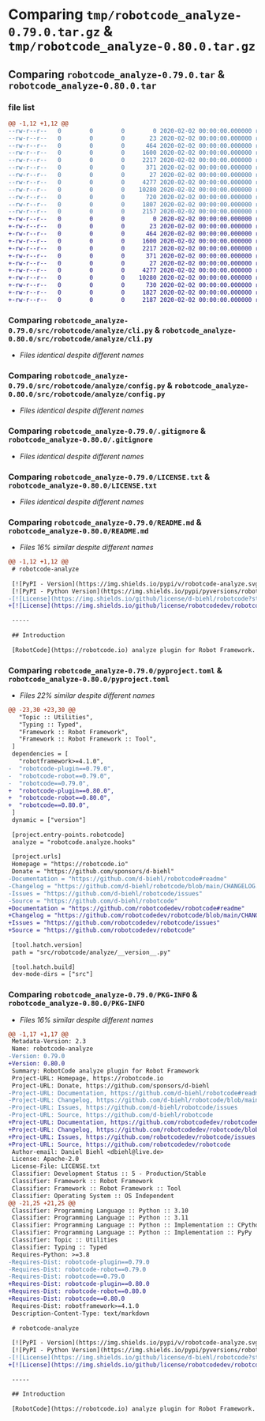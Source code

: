 # Comparing `tmp/robotcode_analyze-0.79.0.tar.gz` & `tmp/robotcode_analyze-0.80.0.tar.gz`

## Comparing `robotcode_analyze-0.79.0.tar` & `robotcode_analyze-0.80.0.tar`

### file list

```diff
@@ -1,12 +1,12 @@
--rw-r--r--   0        0        0        0 2020-02-02 00:00:00.000000 robotcode_analyze-0.79.0/src/robotcode/analyze/__init__.py
--rw-r--r--   0        0        0       23 2020-02-02 00:00:00.000000 robotcode_analyze-0.79.0/src/robotcode/analyze/__version__.py
--rw-r--r--   0        0        0      464 2020-02-02 00:00:00.000000 robotcode_analyze-0.79.0/src/robotcode/analyze/analyzer.py
--rw-r--r--   0        0        0     1600 2020-02-02 00:00:00.000000 robotcode_analyze-0.79.0/src/robotcode/analyze/cli.py
--rw-r--r--   0        0        0     2217 2020-02-02 00:00:00.000000 robotcode_analyze-0.79.0/src/robotcode/analyze/config.py
--rw-r--r--   0        0        0      371 2020-02-02 00:00:00.000000 robotcode_analyze-0.79.0/src/robotcode/analyze/hooks.py
--rw-r--r--   0        0        0       27 2020-02-02 00:00:00.000000 robotcode_analyze-0.79.0/src/robotcode/analyze/py.typed
--rw-r--r--   0        0        0     4277 2020-02-02 00:00:00.000000 robotcode_analyze-0.79.0/.gitignore
--rw-r--r--   0        0        0    10280 2020-02-02 00:00:00.000000 robotcode_analyze-0.79.0/LICENSE.txt
--rw-r--r--   0        0        0      720 2020-02-02 00:00:00.000000 robotcode_analyze-0.79.0/README.md
--rw-r--r--   0        0        0     1807 2020-02-02 00:00:00.000000 robotcode_analyze-0.79.0/pyproject.toml
--rw-r--r--   0        0        0     2157 2020-02-02 00:00:00.000000 robotcode_analyze-0.79.0/PKG-INFO
+-rw-r--r--   0        0        0        0 2020-02-02 00:00:00.000000 robotcode_analyze-0.80.0/src/robotcode/analyze/__init__.py
+-rw-r--r--   0        0        0       23 2020-02-02 00:00:00.000000 robotcode_analyze-0.80.0/src/robotcode/analyze/__version__.py
+-rw-r--r--   0        0        0      464 2020-02-02 00:00:00.000000 robotcode_analyze-0.80.0/src/robotcode/analyze/analyzer.py
+-rw-r--r--   0        0        0     1600 2020-02-02 00:00:00.000000 robotcode_analyze-0.80.0/src/robotcode/analyze/cli.py
+-rw-r--r--   0        0        0     2217 2020-02-02 00:00:00.000000 robotcode_analyze-0.80.0/src/robotcode/analyze/config.py
+-rw-r--r--   0        0        0      371 2020-02-02 00:00:00.000000 robotcode_analyze-0.80.0/src/robotcode/analyze/hooks.py
+-rw-r--r--   0        0        0       27 2020-02-02 00:00:00.000000 robotcode_analyze-0.80.0/src/robotcode/analyze/py.typed
+-rw-r--r--   0        0        0     4277 2020-02-02 00:00:00.000000 robotcode_analyze-0.80.0/.gitignore
+-rw-r--r--   0        0        0    10280 2020-02-02 00:00:00.000000 robotcode_analyze-0.80.0/LICENSE.txt
+-rw-r--r--   0        0        0      730 2020-02-02 00:00:00.000000 robotcode_analyze-0.80.0/README.md
+-rw-r--r--   0        0        0     1827 2020-02-02 00:00:00.000000 robotcode_analyze-0.80.0/pyproject.toml
+-rw-r--r--   0        0        0     2187 2020-02-02 00:00:00.000000 robotcode_analyze-0.80.0/PKG-INFO
```

### Comparing `robotcode_analyze-0.79.0/src/robotcode/analyze/cli.py` & `robotcode_analyze-0.80.0/src/robotcode/analyze/cli.py`

 * *Files identical despite different names*

### Comparing `robotcode_analyze-0.79.0/src/robotcode/analyze/config.py` & `robotcode_analyze-0.80.0/src/robotcode/analyze/config.py`

 * *Files identical despite different names*

### Comparing `robotcode_analyze-0.79.0/.gitignore` & `robotcode_analyze-0.80.0/.gitignore`

 * *Files identical despite different names*

### Comparing `robotcode_analyze-0.79.0/LICENSE.txt` & `robotcode_analyze-0.80.0/LICENSE.txt`

 * *Files identical despite different names*

### Comparing `robotcode_analyze-0.79.0/README.md` & `robotcode_analyze-0.80.0/README.md`

 * *Files 16% similar despite different names*

```diff
@@ -1,12 +1,12 @@
 # robotcode-analyze
 
 [![PyPI - Version](https://img.shields.io/pypi/v/robotcode-analyze.svg)](https://pypi.org/project/robotcode-analyze)
 [![PyPI - Python Version](https://img.shields.io/pypi/pyversions/robotcode-analyze.svg)](https://pypi.org/project/robotcode-analyze)
-[![License](https://img.shields.io/github/license/d-biehl/robotcode?style=flat&logo=apache)](https://github.com/d-biehl/robotcode/blob/master/LICENSE.txt)
+[![License](https://img.shields.io/github/license/robotcodedev/robotcode?style=flat&logo=apache)](https://github.com/robotcodedev/robotcode/blob/master/LICENSE.txt)
 
 -----
 
 ## Introduction
 
 [RobotCode](https://robotcode.io) analyze plugin for Robot Framework.
```

### Comparing `robotcode_analyze-0.79.0/pyproject.toml` & `robotcode_analyze-0.80.0/pyproject.toml`

 * *Files 22% similar despite different names*

```diff
@@ -23,30 +23,30 @@
   "Topic :: Utilities",
   "Typing :: Typed",
   "Framework :: Robot Framework",
   "Framework :: Robot Framework :: Tool",
 ]
 dependencies = [
   "robotframework>=4.1.0",
-  "robotcode-plugin==0.79.0",
-  "robotcode-robot==0.79.0",
-  "robotcode==0.79.0",
+  "robotcode-plugin==0.80.0",
+  "robotcode-robot==0.80.0",
+  "robotcode==0.80.0",
 ]
 dynamic = ["version"]
 
 [project.entry-points.robotcode]
 analyze = "robotcode.analyze.hooks"
 
 [project.urls]
 Homepage = "https://robotcode.io"
 Donate = "https://github.com/sponsors/d-biehl"
-Documentation = "https://github.com/d-biehl/robotcode#readme"
-Changelog = "https://github.com/d-biehl/robotcode/blob/main/CHANGELOG.md"
-Issues = "https://github.com/d-biehl/robotcode/issues"
-Source = "https://github.com/d-biehl/robotcode"
+Documentation = "https://github.com/robotcodedev/robotcode#readme"
+Changelog = "https://github.com/robotcodedev/robotcode/blob/main/CHANGELOG.md"
+Issues = "https://github.com/robotcodedev/robotcode/issues"
+Source = "https://github.com/robotcodedev/robotcode"
 
 [tool.hatch.version]
 path = "src/robotcode/analyze/__version__.py"
 
 [tool.hatch.build]
 dev-mode-dirs = ["src"]
```

### Comparing `robotcode_analyze-0.79.0/PKG-INFO` & `robotcode_analyze-0.80.0/PKG-INFO`

 * *Files 16% similar despite different names*

```diff
@@ -1,17 +1,17 @@
 Metadata-Version: 2.3
 Name: robotcode-analyze
-Version: 0.79.0
+Version: 0.80.0
 Summary: RobotCode analyze plugin for Robot Framework
 Project-URL: Homepage, https://robotcode.io
 Project-URL: Donate, https://github.com/sponsors/d-biehl
-Project-URL: Documentation, https://github.com/d-biehl/robotcode#readme
-Project-URL: Changelog, https://github.com/d-biehl/robotcode/blob/main/CHANGELOG.md
-Project-URL: Issues, https://github.com/d-biehl/robotcode/issues
-Project-URL: Source, https://github.com/d-biehl/robotcode
+Project-URL: Documentation, https://github.com/robotcodedev/robotcode#readme
+Project-URL: Changelog, https://github.com/robotcodedev/robotcode/blob/main/CHANGELOG.md
+Project-URL: Issues, https://github.com/robotcodedev/robotcode/issues
+Project-URL: Source, https://github.com/robotcodedev/robotcode
 Author-email: Daniel Biehl <dbiehl@live.de>
 License: Apache-2.0
 License-File: LICENSE.txt
 Classifier: Development Status :: 5 - Production/Stable
 Classifier: Framework :: Robot Framework
 Classifier: Framework :: Robot Framework :: Tool
 Classifier: Operating System :: OS Independent
@@ -21,25 +21,25 @@
 Classifier: Programming Language :: Python :: 3.10
 Classifier: Programming Language :: Python :: 3.11
 Classifier: Programming Language :: Python :: Implementation :: CPython
 Classifier: Programming Language :: Python :: Implementation :: PyPy
 Classifier: Topic :: Utilities
 Classifier: Typing :: Typed
 Requires-Python: >=3.8
-Requires-Dist: robotcode-plugin==0.79.0
-Requires-Dist: robotcode-robot==0.79.0
-Requires-Dist: robotcode==0.79.0
+Requires-Dist: robotcode-plugin==0.80.0
+Requires-Dist: robotcode-robot==0.80.0
+Requires-Dist: robotcode==0.80.0
 Requires-Dist: robotframework>=4.1.0
 Description-Content-Type: text/markdown
 
 # robotcode-analyze
 
 [![PyPI - Version](https://img.shields.io/pypi/v/robotcode-analyze.svg)](https://pypi.org/project/robotcode-analyze)
 [![PyPI - Python Version](https://img.shields.io/pypi/pyversions/robotcode-analyze.svg)](https://pypi.org/project/robotcode-analyze)
-[![License](https://img.shields.io/github/license/d-biehl/robotcode?style=flat&logo=apache)](https://github.com/d-biehl/robotcode/blob/master/LICENSE.txt)
+[![License](https://img.shields.io/github/license/robotcodedev/robotcode?style=flat&logo=apache)](https://github.com/robotcodedev/robotcode/blob/master/LICENSE.txt)
 
 -----
 
 ## Introduction
 
 [RobotCode](https://robotcode.io) analyze plugin for Robot Framework.
```


